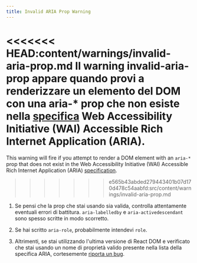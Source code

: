 ```yaml
---
title: Invalid ARIA Prop Warning
---
```


<<<<<<< HEAD:content/warnings/invalid-aria-prop.md
Il warning invalid-aria-prop appare quando provi a renderizzare un elemento del DOM con una aria-* prop che non esiste nella [specifica](https://www.w3.org/TR/wai-aria-1.1/#states_and_properties) Web Accessibility Initiative (WAI) Accessible Rich Internet Application (ARIA).
=======
This warning will fire if you attempt to render a DOM element with an `aria-*` prop that does not exist in the Web Accessibility Initiative (WAI) Accessible Rich Internet Application (ARIA) [specification](https://www.w3.org/TR/wai-aria-1.1/#states_and_properties).
>>>>>>> e565b43abded279443401b07d170d478c54aabfd:src/content/warnings/invalid-aria-prop.md

1. Se pensi che la prop che stai usando sia valida, controlla attentamente eventuali errori di battitura. `aria-labelledby` e `aria-activedescendant` sono spesso scritte in modo scorretto.

2. Se hai scritto `aria-role`, probabilmente intendevi `role`.

3. Altrimenti, se stai utilizzando l'ultima versione di React DOM e verificato che stai usando un nome di proprietà valido presente nella lista della specifica ARIA, cortesemente [riporta un bug](https://github.com/facebook/react/issues/new/choose).

